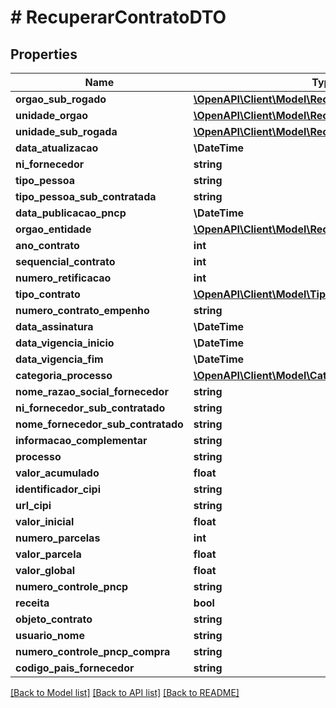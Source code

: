 # # RecuperarContratoDTO

## Properties

Name | Type | Description | Notes
------------ | ------------- | ------------- | -------------
**orgao_sub_rogado** | [**\OpenAPI\Client\Model\RecuperarOrgaoEntidadeDTO**](RecuperarOrgaoEntidadeDTO.md) |  | [optional]
**unidade_orgao** | [**\OpenAPI\Client\Model\RecuperarUnidadeOrgaoDTO**](RecuperarUnidadeOrgaoDTO.md) |  | [optional]
**unidade_sub_rogada** | [**\OpenAPI\Client\Model\RecuperarUnidadeOrgaoDTO**](RecuperarUnidadeOrgaoDTO.md) |  | [optional]
**data_atualizacao** | **\DateTime** |  | [optional]
**ni_fornecedor** | **string** |  | [optional]
**tipo_pessoa** | **string** |  | [optional]
**tipo_pessoa_sub_contratada** | **string** |  | [optional]
**data_publicacao_pncp** | **\DateTime** |  | [optional]
**orgao_entidade** | [**\OpenAPI\Client\Model\RecuperarOrgaoEntidadeDTO**](RecuperarOrgaoEntidadeDTO.md) |  | [optional]
**ano_contrato** | **int** |  | [optional]
**sequencial_contrato** | **int** |  | [optional]
**numero_retificacao** | **int** |  | [optional]
**tipo_contrato** | [**\OpenAPI\Client\Model\TipoContrato**](TipoContrato.md) |  | [optional]
**numero_contrato_empenho** | **string** |  | [optional]
**data_assinatura** | **\DateTime** |  | [optional]
**data_vigencia_inicio** | **\DateTime** |  | [optional]
**data_vigencia_fim** | **\DateTime** |  | [optional]
**categoria_processo** | [**\OpenAPI\Client\Model\Categoria**](Categoria.md) |  | [optional]
**nome_razao_social_fornecedor** | **string** |  | [optional]
**ni_fornecedor_sub_contratado** | **string** |  | [optional]
**nome_fornecedor_sub_contratado** | **string** |  | [optional]
**informacao_complementar** | **string** |  | [optional]
**processo** | **string** |  | [optional]
**valor_acumulado** | **float** |  | [optional]
**identificador_cipi** | **string** |  | [optional]
**url_cipi** | **string** |  | [optional]
**valor_inicial** | **float** |  | [optional]
**numero_parcelas** | **int** |  | [optional]
**valor_parcela** | **float** |  | [optional]
**valor_global** | **float** |  | [optional]
**numero_controle_pncp** | **string** |  | [optional]
**receita** | **bool** |  | [optional]
**objeto_contrato** | **string** |  | [optional]
**usuario_nome** | **string** |  | [optional]
**numero_controle_pncp_compra** | **string** |  | [optional]
**codigo_pais_fornecedor** | **string** |  | [optional]

[[Back to Model list]](../../README.md#models) [[Back to API list]](../../README.md#endpoints) [[Back to README]](../../README.md)
